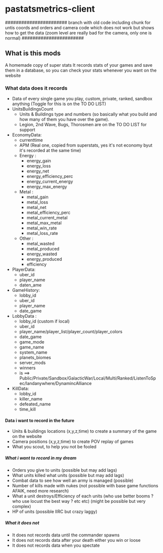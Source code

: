 # pastatsmetrics-client
#######################
branch with old code including chunk for untis coords and orders and camera code
which does not work but shows how to get the data (zoom level are really bad for the camera, only one is normal)
#######################
## What is this mods
A homemade copy of super stats
It records stats of your games and save them in a database, so you can check your stats whenever you want on the website

### What data does it records
- Data of every single game you play, custom, private, ranked, sandbox anything (Toggle for this is on the TO DO LIST)
- UnitsBuildingsCount
	- Units & Buildings type and numbers (so basically what you build and how many of them you have over the game).
	- Legion, 2nd Wave, Bugs, Thorosmen are on the TO DO LIST for support
- EconomyData:
	- currenttime
	- APM (Real one, copied from superstats, yes it's not economy byut it's recorded at the same time)
	- Energy :
		- energy_gain
		- energy_loss
		- energy_net
		- energy_efficiency_perc
		- energy_current_energy
		- energy_max_energy
	- Metal :
		-  metal_gain
		- metal_loss
		- metal_net
		- metal_efficiency_perc
		- metal_current_metal
		- metal_max_metal
		- metal_win_rate
		- metal_loss_rate
	- Other :
		- metal_wasted
		- metal_produced
		- energy_wasted
		- energy_produced
		- efficiency
- PlayerData:
	- uber_id
	- player_name
	- daten_ame
- GameHistory:
	- lobby_id
	- uber_id
	- player_name
	- date_game
- LobbyData :
	- lobby_id (custom if local)
	- uber_id
	- player_name/player_list/player_count/player_colors
	- date_game
	- game_mode
	- game_name
	- system_name
	- planets_biomes
	- server_mods
	- winners
	- is ==> Public/Private/Sandbox/GalacticWar/Local/Multi/Ranked/ListenToSpec/landanywhere/DynamincAlliance
- KillData:
	- lobby_id
	- killer_name
	- defeated_name
	- time_kill

#### Data i want to record in the future
- Units & buildings locations (x,y,z,time) to create a summary of the game on the website
- Camera positions (x,y,z,time) to create POV replay of games
- What you scout, to help you not be fooled

##### What i want to record in my dream
- Orders you give to units (possible but may add lags)
- What units killed what units (possible but may add lags)
- Combat data to see how well an army is managed (possible)
- Number of kills made with nukes (not possible with base game functions AFAIK, need more research)
- What a unit destroys/Efficiency of each units (who use better booms ? who use locust the best way ? etc etc) (might be possible but very complex)
- HP of units (possible IIRC but crazy laggy)

##### What it does not
- It does not records data until the commander spawns
- It does not records data after your death either you win or loose
- It does not records data when you spectate
